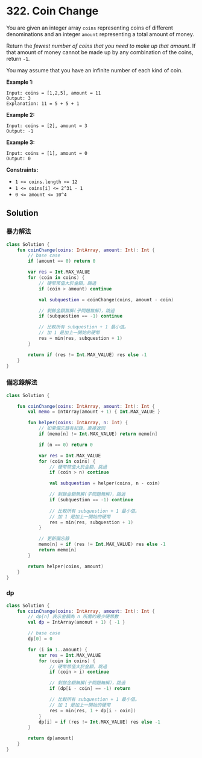 # 322. Coin Change

You are given an integer array `coins` representing coins of different denominations and an integer `amount` representing a total amount of money.

Return the *fewest number of coins that you need to make up that amount*. If that amount of money cannot be made up by any combination of the coins, return `-1`.

You may assume that you have an infinite number of each kind of coin.


**Example 1:**
```
Input: coins = [1,2,5], amount = 11
Output: 3
Explanation: 11 = 5 + 5 + 1
```

**Example 2:**
```
Input: coins = [2], amount = 3
Output: -1
```

**Example 3:**
```
Input: coins = [1], amount = 0
Output: 0
```
 
**Constraints:**

- `1 <= coins.length <= 12`
- `1 <= coins[i] <= 2^31 - 1`
- `0 <= amount <= 10^4`

## Solution
### 暴力解法

```kotlin
class Solution {
    fun coinChange(coins: IntArray, amount: Int): Int {
        // base case
        if (amount == 0) return 0

        var res = Int.MAX_VALUE
        for (coin in coins) {
            // 硬幣幣值大於金額，跳過
            if (coin > amount) continue

            val subquestion = coinChange(coins, amount - coin)

            // 剩餘金額無解(子問題無解），跳過
            if (subquestion == -1) continue

            // 比較所有 subquestion + 1 最小值。
            // 加 1 是加上一開始的硬幣
            res = min(res, subquestion + 1)
        }

        return if (res != Int.MAX_VALUE) res else -1
    }
}
```

### 備忘錄解法

```kotlin
class Solution {

    fun coinChange(coins: IntArray, amount: Int): Int {
        val memo = IntArray(amount + 1) { Int.MAX_VALUE }

        fun helper(coins: IntArray, n: Int) {
            // 如果備忘錄有紀錄，直接返回
            if (memo[n] != Int.MAX_VALUE) return memo[n]

            if (n == 0) return 0

            var res = Int.MAX_VALUE
            for (coin in coins) {
                // 硬幣幣值大於金額，跳過
                if (coin > n) continue

                val subquestion = helper(coins, n - coin)

                // 剩餘金額無解(子問題無解），跳過
                if (subquestion == -1) continue
    
                // 比較所有 subquestion + 1 最小值。
                // 加 1 是加上一開始的硬幣
                res = min(res, subquestion + 1)
            }

            // 更新備忘錄
            memo[n] = if (res != Int.MAX_VALUE) res else -1
            return memo[n]
        }

        return helper(coins, amount)
    }
}
```

### dp

```kotlin
class Solution {
    fun coinChange(coins: IntArray, amount: Int): Int {
        // dp[n] 表示金額為 n 所需的最少硬幣數
        val dp = IntArray(amonut + 1) { -1 }

        // base case
        dp[0] = 0

        for (i in 1..amount) {
            var res = Int.MAX_VALUE
            for (coin in coins) {
                // 硬幣幣值大於金額，跳過
                if (coin > i) continue

                // 剩餘金額無解(子問題無解），跳過
                if (dp[i - coin] == -1) return

                // 比較所有 subquestion + 1 最小值。
                // 加 1 是加上一開始的硬幣
                res = min(res, 1 + dp[i - coin])
            }
            dp[i] = if (res != Int.MAX_VALUE) res else -1
        }

        return dp[amount]
    }
}
```
